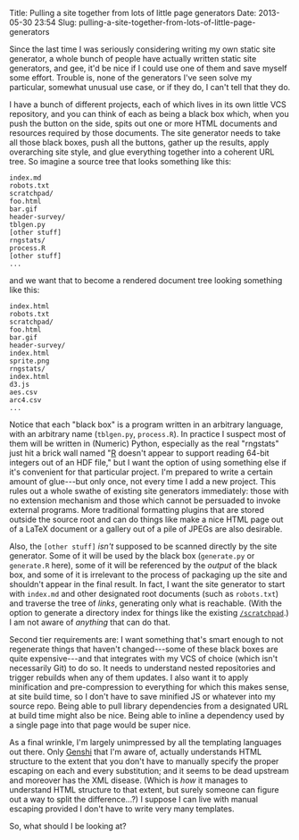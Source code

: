 Title: Pulling a site together from lots of little page generators
Date: 2013-05-30 23:54
Slug: pulling-a-site-together-from-lots-of-little-page-generators

Since the last time I was seriously considering writing my own static
site generator, a whole bunch of people have actually written static
site generators, and gee, it'd be nice if I could use one of them and
save myself some effort. Trouble is, none of the generators I've seen
solve my particular, somewhat unusual use case, or if they do, I can't
tell that they do.

I have a bunch of different projects, each of which lives in its own
little VCS repository, and you can think of each as being a black box
which, when you push the button on the side, spits out one or more
HTML documents and resources required by those documents. The site
generator needs to take all those black boxes, push all the buttons,
gather up the results, apply overarching site style, and glue
everything together into a coherent URL tree. So imagine a source tree
that looks something like this:

    index.md
    robots.txt
    scratchpad/
    foo.html
    bar.gif
    header-survey/
    tblgen.py
    [other stuff]
    rngstats/
    process.R
    [other stuff]
    ...

and we want that to become a rendered document tree looking something
like this:

    index.html
    robots.txt
    scratchpad/
    foo.html
    bar.gif
    header-survey/
    index.html
    sprite.png
    rngstats/
    index.html
    d3.js
    aes.csv
    arc4.csv
    ...

Notice that each "black box" is a program written in an arbitrary
language, with an arbitrary name (`tblgen.py`, `process.R`). In
practice I suspect most of them will be written in (Numeric) Python,
especially as the real "rngstats" just hit a brick wall named
"[R](http://www.r-project.org/) doesn't appear to support reading 64-bit
integers out of an HDF file," but I want the option of using something
else if it's convenient for that particular project. I'm prepared to
write a certain amount of glue---but only once, not every time I add a
new project. This rules out a whole swathe of existing site generators
immediately: those with no extension mechanism and those which cannot
be persuaded to invoke external programs. More traditional formatting
plugins that are stored outside the source root and can do things like
make a nice HTML page out of a LaTeX document or a gallery out of a
pile of JPEGs are also desirable.

Also, the `[other stuff]` *isn't* supposed to be scanned directly by
the site generator. Some of it will be used by the black box
(`generate.py` or `generate.R` here), some of it will be referenced by
the *output* of the black box, and some of it is irrelevant to the
process of packaging up the site and shouldn't appear in the final
result. In fact, I want the site generator to start with `index.md`
and other designated root documents (such as `robots.txt`) and
traverse the tree of *links*, generating only what is reachable. (With
the option to generate a directory index for things like the existing
[`/scratchpad`](https://hacks.owlfolio.org/scratchpad/).)
I am not aware of *anything* that can do that.

Second tier requirements are: I want something that's smart enough to
not regenerate things that haven't changed---some of these black boxes
are quite expensive---and that integrates with my VCS of choice (which
isn't necessarily Git) to do so. It needs to understand nested
repositories and trigger rebuilds when any of them updates. I also
want it to apply minification and pre-compression to everything for
which this makes sense, at site build time, so I don't have to save
minified JS or whatever into my source repo. Being able to pull
library dependencies from a designated URL at build time might also be
nice.  Being able to inline a dependency used by a single page into
that page would be super nice.

As a final wrinkle, I'm largely unimpressed by all the templating
languages out there. Only [Genshi](http://genshi.edgewall.org/) that
I'm aware of, actually understands HTML structure to the extent that
you don't have to manually specify the proper escaping on each and
every substitution; and it seems to be dead upstream and moreover has
the XML disease. (Which is *how* it manages to understand HTML
structure to that extent, but surely someone can figure out a way to
split the difference...?) I suppose I can live with manual escaping
provided I don't have to write very many templates.

So, what should I be looking at?
